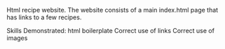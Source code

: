 Html recipe website.
The website consists of a main index.html page that has links to a few recipes.

Skills Demonstrated:
html boilerplate
Correct use of links
Correct use of images
